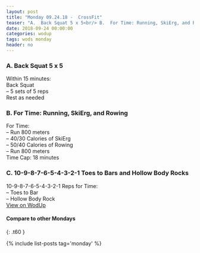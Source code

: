 ```yaml
---
layout: post
title: "Monday 09.24.18 -  CrossFit"
teaser: "A.  Back Squat 5 x 5<br/> B.  For Time: Running, SkiErg, and Rowing<br/> C.  10-9-8-7-6-5-4-3-2-1 Toes to Bars and Hollow Body Rocks"
date: 2018-09-24 00:00:00
categories: wodup
tags: wods monday
header: no
---
```



<h3>A.  Back Squat 5 x 5</h3>
Within 15 minutes:<br/>
Back Squat<br/>– 5 sets of 5 reps <br/>Rest as needed<br/>
<h3>B.  For Time: Running, SkiErg, and Rowing</h3>
For Time:<br/>– Run 800 meters<br/>– 40/30 Calories of SkiErg<br/>– 50/40 Calories of Rowing<br/>– Run 800 meters<br/>Time Cap: 18 minutes<br/>
<h3>C.  10-9-8-7-6-5-4-3-2-1 Toes to Bars and Hollow Body Rocks</h3>
10-9-8-7-6-5-4-3-2-1 Reps for Time:<br/>– Toes to Bar<br/>– Hollow Body Rock<br/>
<a href="https://www.wodup.com/gyms/asphodel/wods/9572" target="blank">View on WodUp</a>


#### Compare to other Mondays
{: .t60 }

{% include list-posts tag='monday' %}